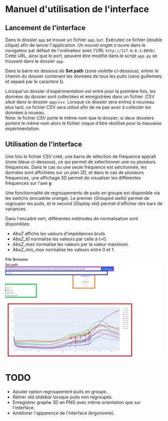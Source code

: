# Manuel d'utilisation de l'interface

## Lancement de l'interface

Dans le dossier `app` se trouve un fichier `app.bat`. Exécutez ce fichier (double clique) afin de lancer l'application. Un nouvel onglet s'ouvre dans le navigateur par défaut de l'ordinateur avec l'URL `http://127.0.0.1:8050/`. Cette URL, ainsi que le port, peuvent être modifié dans le script `app.py` se trouvant dans le dossier `app`.

Dans la barre en dessous de **Set path** (zone violette ci-dessous), entrer le chemin du dossier contenant les données de tous les puits (sans guillemets et séparé par le caractère **\\**).

Lorsque'un dossier d'expérimentation est entré pour la première fois, les données du dossier sont collectées et enregistrées dans un fichier .CSV situé dans le dossier `app/csv`. Lorsque ce dossier sera entrez à nouveau plus tard, ce fichier CSV sera utilisé afin de ne pas avoir à collecter les données à noueau.  
Note: le fichier CSV porte le même nom que le dossier; si deux dossiers portent le même nom alors le fichier risque d'être réutilisé pour la mauvaise expérimentation.

## Utilisation de l'interface

Une fois le fichier CSV créé, une barre de sélection de fréquence appraît (zone bleue ci-dessous), ce qui permet de sélectionner une ou plusieurs fréquences. Dans le cas ou une seule fréquence est selctionnée, les données sont affichiées sur un plan 2D, et dans le cas de plusieurs fréquences, une affichage 3D permet de visualiser les différentes fréquences sur l'axe **y**.

Une fonctionnalité de regroupements de puits en groupe est disponible via les switchs (encadrée orange). Le premier (*Grouped wells*) permet de regrouper les puits, et le second (*Display std*) permet d'afficher des bars de variances.

Dans l'encadré vert, différentes méthodes de normalisation sont disponibles:
* *AbsZ* affiche les valeurs d'impédances bruts.
* *AbsZ_t0* normalise les valeurs par celle à t=0.
* *AbsZ_max* normalise les valeurs par la valeur maximum.
* *AbsZ_min_max* normalise les valeurs entre 0 et 1.

![Sample Image](./capture.jpeg)

# TODO
* Ajouter option regroupement puits en groupe.
* Retirer *std slidebar* lorsque puits non regroupés.
* Enregistrer graphe 3D en PNG avec même orientation que sur l'interface.
* Améliorer l'apparence de l'interface (érgonomie).